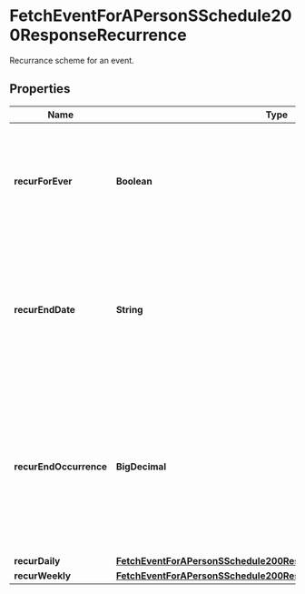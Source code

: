<!--  Copyright 2025 Cisco Systems Inc.

Permission is hereby granted, free of charge, to any person obtaining a copy
of this software and associated documentation files (the "Software"), to deal
in the Software without restriction, including without limitation the rights
to use, copy, modify, merge, publish, distribute, sublicense, and/or sell
copies of the Software, and to permit persons to whom the Software is
furnished to do so, subject to the following conditions:

The above copyright notice and this permission notice shall be included in
all copies or substantial portions of the Software.

THE SOFTWARE IS PROVIDED "AS IS", WITHOUT WARRANTY OF ANY KIND, EXPRESS OR
IMPLIED, INCLUDING BUT NOT LIMITED TO THE WARRANTIES OF MERCHANTABILITY,
FITNESS FOR A PARTICULAR PURPOSE AND NONINFRINGEMENT. IN NO EVENT SHALL THE
AUTHORS OR COPYRIGHT HOLDERS BE LIABLE FOR ANY CLAIM, DAMAGES OR OTHER
LIABILITY, WHETHER IN AN ACTION OF CONTRACT, TORT OR OTHERWISE, ARISING FROM,
OUT OF OR IN CONNECTION WITH THE SOFTWARE OR THE USE OR OTHER DEALINGS IN
THE SOFTWARE.-->


# FetchEventForAPersonSSchedule200ResponseRecurrence

Recurrance scheme for an event.

## Properties

| Name | Type | Description | Notes |
|------------ | ------------- | ------------- | -------------|
|**recurForEver** | **Boolean** | True if the event repeats forever. Requires either &#x60;recurDaily&#x60; or &#x60;recurWeekly&#x60; to be specified. |  [optional] |
|**recurEndDate** | **String** | End date for the recurring event in the format of &#x60;YYYY-MM-DD&#x60;. Requires either &#x60;recurDaily&#x60; or &#x60;recurWeekly&#x60; to be specified. |  [optional] |
|**recurEndOccurrence** | **BigDecimal** | End recurrence after the event has repeated the specified number of times. Requires either &#x60;recurDaily&#x60; or &#x60;recurWeekly&#x60; to be specified. |  [optional] |
|**recurDaily** | [**FetchEventForAPersonSSchedule200ResponseRecurrenceRecurDaily**](FetchEventForAPersonSSchedule200ResponseRecurrenceRecurDaily.md) |  |  [optional] |
|**recurWeekly** | [**FetchEventForAPersonSSchedule200ResponseRecurrenceRecurWeekly**](FetchEventForAPersonSSchedule200ResponseRecurrenceRecurWeekly.md) |  |  [optional] |



